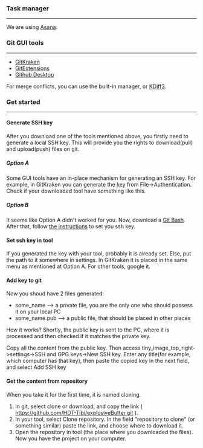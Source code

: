 ### Task manager
---
We are using [Asana](https://app.asana.com/0/303125811073727). 
### Git GUI tools
---
  * [GitKraken](https://www.gitkraken.com/)
  * [GitExtensions](https://github.com/gitextensions/gitextensions/releases/latest)
  * [Github Desktop](https://desktop.github.com/)
  
  For merge conflicts, you can use the built-in manager, or [KDiff3](https://sourceforge.net/projects/kdiff3/files/).
  
  
### Get started
---
#### Generate SSH key
  After you download one of the tools mentioned above, you firstly need to generate a local SSH key. This will provide you the rights to download(pull) and upload(push) files on git. 
  ##### Option A
  Some GUI tools have an in-place mechanism for generating an SSH key. For example, in GitKraken you can generate the key from File->Authentication. Check if your downloaded tool have something like this.
  ##### Option B
  It seems like Option A didn't worked for you.
  Now, download a [Git Bash](https://git-scm.com/downloads). After that, follow [the instructions](https://help.github.com/articles/generating-a-new-ssh-key-and-adding-it-to-the-ssh-agent/) to set you ssh key.
      
  #### Set ssh key in tool
  If you generated the key with your tool, probably it is already set. Else, put the path to it somewhere in settings. In GitKraken it is placed in the same menu as mentioned at Option A. For other tools, google it.
  
  #### Add key to git
   Now you shoud have 2 files generated:
   * some_name      --> a private file, you are the only one who should possess it on your local PC
   * some_name.pub  --> a public file, that should be placed in other places

  How it works? Shortly, the public key is sent to the PC, where it is processed and then checked if it matches the private key.

  Copy all the content from the public key. Then access tiny_image_top_right->settings->SSH and GPG keys->New SSH key. Enter any title(for example, which computer has that key), then paste the copied key in the next field, and select Add SSH key
  
  #### Get the content from repository
  When you take it for the first time, it is named cloning.
  
  1. In git, select clone or download, and copy the link ( https://github.com/HDT-Tibi/explosiveButter.git ). 
  2. In your tool, select Clone repository. In the field "repository to clone" (or something similar) paste the link, and choose where to download it.
  3. Open the repository in tool (the place where you downloaded the files).
  Now you have the project on your computer.
